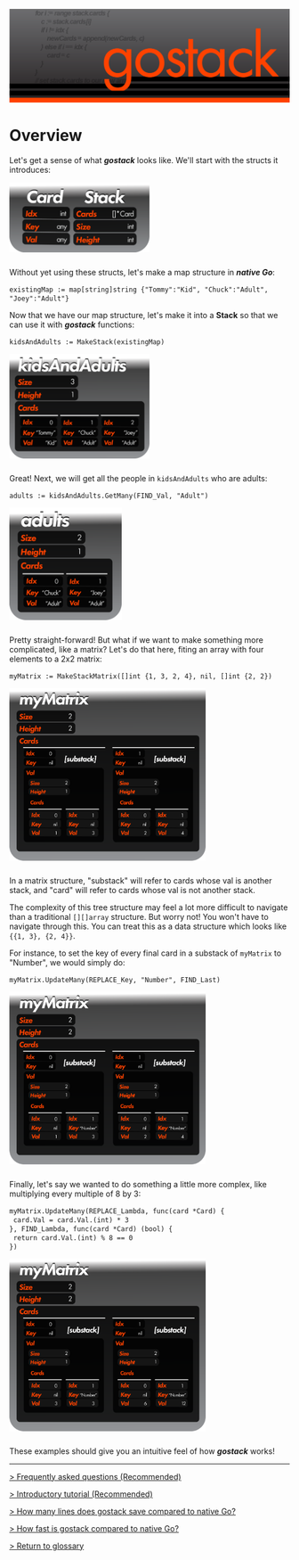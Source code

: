 ![Banner](../images/gostack_Smaller.png)

 <h1>Overview</h1>

 Let's get a sense of what ***gostack*** looks like.  We'll start with the structs it introduces:
 
 <img src="../images/gostack_StackAndCard.png" width="50%" style="margin-bottom: 10px;"/>

 Without yet using these structs, let's make a map structure in ***native Go***:

 ```
 existingMap := map[string]string {"Tommy":"Kid", "Chuck":"Adult", "Joey":"Adult"}
 ``` 
 Now that we have our map structure, let's make it into a **Stack** so that we can use it with ***gostack*** functions:

 ```
 kidsAndAdults := MakeStack(existingMap)
 ```

 <img src="../images/gostack_StackSample1.png" width="50%" style="margin-bottom: 10px;"/>

 Great!  Next, we will get all the people in `kidsAndAdults` who are adults:

 ```
 adults := kidsAndAdults.GetMany(FIND_Val, "Adult")
 ```

 <img src="../images/gostack_StackSample2.png" width="40%" style="margin-bottom: 10px;"/>

 Pretty straight-forward!  But what if we want to make something more complicated, like a matrix?  Let's do that here, fiting an array with four elements to a 2x2 matrix:

 ```
 myMatrix := MakeStackMatrix([]int {1, 3, 2, 4}, nil, []int {2, 2})
 ```
 
 <img src="../images/gostack_StackSample3.png" width="70%" style="margin-bottom: 10px;"/>

 In a matrix structure, "substack" will refer to cards whose val is another stack, and "card" will refer to cards whose val is not another stack.

 The complexity of this tree structure may feel a lot more difficult to navigate than a traditional `[][]array` structure.  But worry not!  You won't have to navigate through this.  You can treat this as a data structure which looks like `{{1, 3}, {2, 4}}`.

 For instance, to set the key of every final card in a substack of `myMatrix` to "Number", we would simply do:

 ```
 myMatrix.UpdateMany(REPLACE_Key, "Number", FIND_Last)
 ```

 <img src="../images/gostack_StackSample4.png" width="70%" style="margin-bottom: 10px;"/>

 Finally, let's say we wanted to do something a little more complex, like multiplying every multiple of 8 by 3:

 ```
 myMatrix.UpdateMany(REPLACE_Lambda, func(card *Card) {
  card.Val = card.Val.(int) * 3
 }, FIND_Lambda, func(card *Card) (bool) {
  return card.Val.(int) % 8 == 0
 })
 ```

 <img src="../images/gostack_StackSample5.png" width="70%" style="margin-bottom: 10px;"/>

These examples should give you an intuitive feel of how ***gostack*** works!

---

 [> Frequently asked questions (Recommended)](faq.md)
 
 [> Introductory tutorial (Recommended)](tutorials/introductionTutorial.md)

 [> How many lines does gostack save compared to native Go?](race.md)

 [> How fast is gostack compared to native Go?](benchmark.md)

 [> Return to glossary](../README.md)